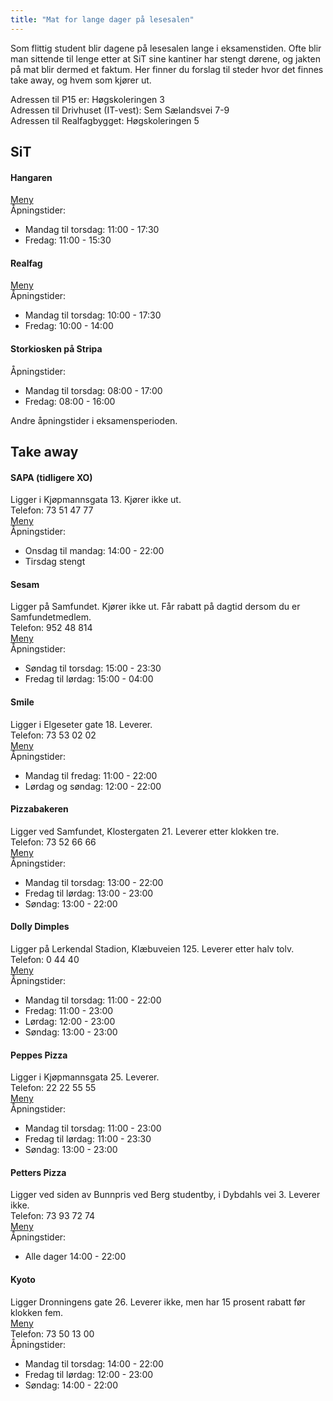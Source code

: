 ```yaml
---
title: "Mat for lange dager på lesesalen"
---
```


Som flittig student blir dagene på lesesalen lange i eksamenstiden. Ofte blir man sittende til lenge etter at SiT sine kantiner har stengt dørene, og jakten på mat blir dermed et faktum. Her finner du forslag til steder hvor det finnes take away, og hvem som kjører ut.

Adressen til P15 er: Høgskoleringen 3    
Adressen til Drivhuset (IT-vest): Sem Sælandsvei 7-9    
Adressen til Realfagbygget: Høgskoleringen 5    

## SiT    
#### Hangaren     
[Meny](https://www.sit.no/middag/hangaren)    
Åpningstider:    
- Mandag til torsdag: 11:00 - 17:30    
- Fredag: 11:00 - 15:30    

#### Realfag    
[Meny](https://www.sit.no/middag/realfag)     
Åpningstider:    
- Mandag til torsdag: 10:00 - 17:30    
- Fredag: 10:00 - 14:00

#### Storkiosken på Stripa    
Åpningstider:    
- Mandag til torsdag: 08:00 - 17:00    
- Fredag: 08:00 - 16:00   

Andre åpningstider i eksamensperioden.

## Take away
#### SAPA (tidligere XO)   
Ligger i Kjøpmannsgata 13. Kjører ikke ut.    
Telefon: 73 51 47 77    
[Meny](http://213.162.240.23/~byggkvhx/xorestaurant/index.php/menu)    
Åpningstider:    
- Onsdag til mandag: 14:00 - 22:00   
- Tirsdag stengt    

#### Sesam   
Ligger på Samfundet. Kjører ikke ut. Får rabatt på dagtid dersom du er Samfundetmedlem.     
Telefon: 952 48 814    
[Meny](http://www.sesam-as.no/meny-sesam/)   
Åpningstider:   
- Søndag til torsdag: 15:00 - 23:30     
- Fredag til lørdag: 15:00 - 04:00   

#### Smile   
Ligger i Elgeseter gate 18. Leverer.   
Telefon: 73 53 02 02   
[Meny](http://www.smilepizzaelgeseter.no/smilepizza_retter.php?meny=pizz)    
Åpningstider:   
- Mandag til fredag: 11:00 - 22:00   
- Lørdag og søndag: 12:00 - 22:00   

#### Pizzabakeren   
Ligger ved Samfundet, Klostergaten 21. Leverer etter klokken tre.   
Telefon: 73 52 66 66    
[Meny](https://www.pizzabakeren.no/pizzameny)    
Åpningstider:    
- Mandag til torsdag: 13:00 - 22:00
- Fredag til lørdag: 13:00 - 23:00   
- Søndag: 13:00 - 22:00   

#### Dolly Dimples 
Ligger på Lerkendal Stadion, Klæbuveien 125. Leverer etter halv tolv.    
Telefon: 0 44 40    
[Meny](http://www.dolly.no/shop/meny)    
Åpningstider:    
- Mandag til torsdag: 11:00 - 22:00    
- Fredag: 11:00 - 23:00    
- Lørdag: 12:00 - 23:00    
- Søndag: 13:00 - 23:00   

#### Peppes Pizza   
Ligger i Kjøpmannsgata 25. Leverer.    
Telefon: 22 22 55 55    
[Meny](https://www.peppes.no/pp13/wicket/bookmarkable/no.peppes.pepp2013.bestill.pizza.PeppesPizzaIntroPage?44)    
Åpningstider:    
- Mandag til torsdag: 11:00 - 23:00    
- Fredag til lørdag: 11:00 - 23:30    
- Søndag: 13:00 - 23:00    

#### Petters Pizza
Ligger ved siden av Bunnpris ved Berg studentby, i Dybdahls vei 3. Leverer ikke.    
Telefon: 73 93 72 74    
[Meny](http://www.petterspizza.no/menu-category/pizzameny/)    
Åpningstider:    
- Alle dager 14:00 - 22:00   

#### Kyoto
Ligger Dronningens gate 26. Leverer ikke, men har 15 prosent rabatt før klokken fem.   
[Meny](http://www.kyoto.no/meny/)   
Telefon: 73 50 13 00    
Åpningstider:    
- Mandag til torsdag: 14:00 - 22:00    
- Fredag til lørdag: 12:00 - 23:00     
- Søndag: 14:00 - 22:00    